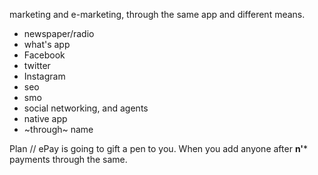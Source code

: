 marketing and e-marketing, through the same app and different means. 
 * newspaper/radio
 * what's app
 * Facebook
 * twitter
 * Instagram
 * seo
 * smo
 * social networking, and agents
 * native app
 * ~through~ name

Plan
//
ePay is going to gift a pen to you. When you add anyone after **n'*** payments through the same.
